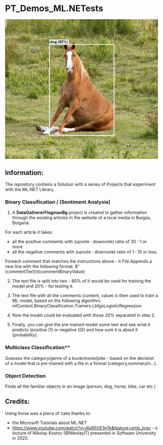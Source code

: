 # PT_Demos_ML.NETests

![Horse Object Detected](DemoMLNetObjectDetectionConsoleApp/assets/images/output/dd3832f7-44cd-4466-b5fa-70bbe58ebd77.jpg)

## Information:
The repository contains a Solution with a series of Projects that experiment with the ML.NET Library. 

### Binary Classification / (Sentiment Analysis)

1. A **DataGathererFlagmanBg** project is created to gather information through the existing articles in the website of a local media in Burgas, Bulgaria.

For each article it takes:
- all the positive comments with (upvote : downvote) ratio of 30 : 1 or more
- all the negative comments with (upvote : downvote) ratio of 1 : 15 or less.

Foreach comment that matches the instructions above - it File.Appends a new line with the following format:
$"{commentText}\t{commentBinaryValue}

2. The text file is split into two - 80% of it would be used for training the model and 20% - for testing it.

3. The text file with all the comments (content, value) is then used to train a ML model, based on the following algorithm:
mlContext.BinaryClassification.Trainers.LbfgsLogisticRegression

4. Now the model could be evaluated with those 20% separated in step 2.

5. Finally, you can give the pre-trained model some text and see what it predicts (positive (1) or negative (0)) and how sure it is about it (probability). 

### Multiclass Classification** 

Guesses the category/genre of a book/movie/joke - based on the decision of a model that is pre-trained with a file in a format (category,summary/n...).

### Object Detection

Finds all the familiar objects in an image (person, dog, horse, bike, car etc.)

## Credits:
Using those was a piece of cake thanks to:
- the Microsoft Tutorials about ML.NET
- https://www.youtube.com/watch?v=dluB5VE1m1k&feature=emb_logo - a lecture of Nikolay Kostov (@NikolayIT) presented in Software University in 2020.
